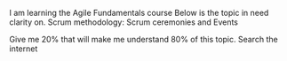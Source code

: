 I am learning the Agile Fundamentals course Below is the topic in need clarity on. 
Scrum methodology: Scrum ceremonies and Events 

Give me 20% that will make me understand 80% of this topic. Search the internet

